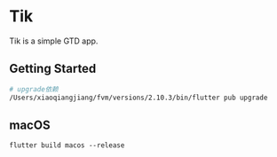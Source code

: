 # Tik

Tik is a simple GTD app.

## Getting Started

```bash
# upgrade依赖
/Users/xiaoqiangjiang/fvm/versions/2.10.3/bin/flutter pub upgrade
```

## macOS

```
flutter build macos --release
```
